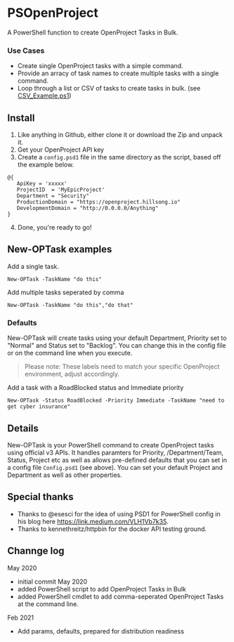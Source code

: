 # PSOpenProject

A PowerShell function to create OpenProject Tasks in Bulk.

### Use Cases
* Create single OpenProject tasks with a simple command.
* Provide an arracy of task names to create multiple tasks with a single command.
* Loop through a list or CSV of tasks to create tasks in bulk. (see [CSV_Example.ps1](CSV_Example.ps1))


## Install
1. Like anything in Github, either clone it or download the Zip and unpack it.
2. Get your OpenProject API key
2. Create a `config.psd1` file in the same directory as the script, based off the example below.

 ```
 @{
    ApiKey = 'xxxxx'
    ProjectID  = 'MyEpicProject'
    Department = "Security"
    ProductionDomain = "https://openproject.hillsong.io"
    DevelopmentDomain = "http://0.0.0.0/Anything"
}
```
4. Done, you're ready to go!


## New-OPTask examples

Add a single task.

`New-OPTask -TaskName "do this"`

Add multiple tasks seperated by comma

`New-OPTask -TaskName "do this","do that"`

### Defaults

New-OPTask will create tasks using your default Department, Priority set to "Normal" and Status set to "Backlog".  You can change this in the config file or on the command line when you execute.
> Please note:  These labels need to match your specific OpenProject environment, adjust accordingly.

Add a task with a RoadBlocked status and Immediate priority

`New-OPTask -Status RoadBlocked -Priority Immediate -TaskName "need to get cyber insurance"`

## Details

New-OPTask is your PowerShell command to create OpenProject tasks using official v3 APIs.  It handles paramters for Priority, /Department/Team, Status, Project etc as well as allows pre-defined defaults that you can set in a config file `Config.psd1` (see above).  You can set your default Project and Department as well as other properties.


## Special thanks
- Thanks to @esesci for the idea of using PSD1 for PowerShell config in his blog here https://link.medium.com/VLH1Vb7k35.
- Thanks to kennethreitz/httpbin for the docker API testing ground.

## Channge log

May 2020
- initial commit May 2020
- added PowerShell script to add OpenProject Tasks in Bulk
- added PowerShell cmdlet to add comma-seperated OpenProject Tasks at the command line.

Feb 2021
- Add params, defaults, prepared for distribution readiness


